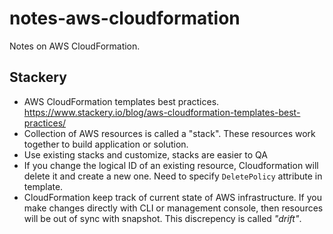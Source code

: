 # notes-aws-cloudformation
Notes on AWS CloudFormation.


## Stackery
* AWS CloudFormation templates best practices. https://www.stackery.io/blog/aws-cloudformation-templates-best-practices/
* Collection of AWS resources is called a "stack". These resources work together to build application or solution.
* Use existing stacks and customize, stacks are easier to QA
* If you change the logical ID of an existing resource, Cloudformation will delete it and create a new one. Need to specify `DeletePolicy` attribute in template.
* CloudFormation keep track of current state of AWS infrastructure. If you make changes directly with CLI or management console, then resources will be out of sync with snapshot. This discrepency is called *"drift"*. 
